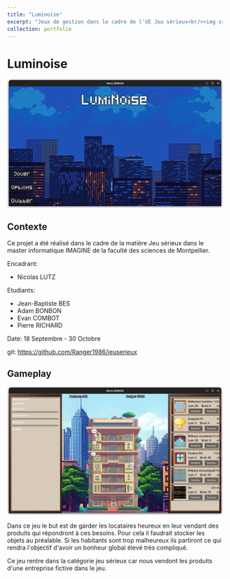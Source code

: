 ```yaml
---
title: "Luminoise"
excerpt: "Jeux de gestion dans le cadre de l'UE Jeu sérieux<br/><img src='/images/Luminoise_Menu.png'>"
collection: portfolio
---
```


# Luminoise
![Menu](/images/Luminoise_Menu.png)
## Contexte
Ce projet a été réalisé dans le cadre de la matière Jeu sérieux dans le master informatique IMAGINE de la faculté des sciences de Montpellier.

Encadrant:
- Nicolas LUTZ

Etudiants:
- Jean-Baptiste BES
- Adam BONBON
- Evan COMBOT
- Pierre RICHARD

Date: 18 Septembre - 30 Octobre

git: https://github.com/Ranger1986/jeuserieux

## Gameplay

![Ecran Principal](/images/Luminoise_Main.png)

Dans ce jeu le but est de garder les locataires heureux en leur vendant des produits qui répondront à ces besoins. Pour cela il faudrait stocker les objets au préalable. Si les habitants sont trop malheureux ils partiront ce qui rendra l'objectif d'avoir un bonheur global élevé très compliqué.

Ce jeu rentre dans la catégorie jeu sérieux car nous vendont les produits d'une entreprise fictive dans le jeu.